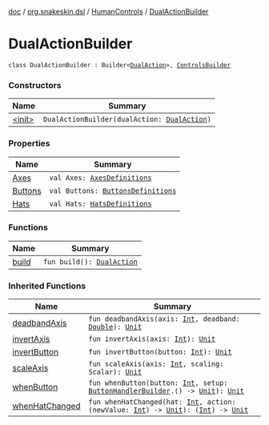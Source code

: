 [doc](../../../index.md) / [org.snakeskin.dsl](../../index.md) / [HumanControls](../index.md) / [DualActionBuilder](./index.md)

# DualActionBuilder

`class DualActionBuilder : Builder<`[`DualAction`](../../../org.snakeskin.controls.mappings/-dual-action/index.md)`>, `[`ControlsBuilder`](../-controls-builder/index.md)

### Constructors

| Name | Summary |
|---|---|
| [&lt;init&gt;](-init-.md) | `DualActionBuilder(dualAction: `[`DualAction`](../../../org.snakeskin.controls.mappings/-dual-action/index.md)`)` |

### Properties

| Name | Summary |
|---|---|
| [Axes](-axes.md) | `val Axes: `[`AxesDefinitions`](../../../org.snakeskin.controls.mappings/-dual-action/-mapping-definitions/-axes-definitions/index.md) |
| [Buttons](-buttons.md) | `val Buttons: `[`ButtonsDefinitions`](../../../org.snakeskin.controls.mappings/-dual-action/-mapping-definitions/-buttons-definitions/index.md) |
| [Hats](-hats.md) | `val Hats: `[`HatsDefinitions`](../../../org.snakeskin.controls.mappings/-dual-action/-mapping-definitions/-hats-definitions/index.md) |

### Functions

| Name | Summary |
|---|---|
| [build](build.md) | `fun build(): `[`DualAction`](../../../org.snakeskin.controls.mappings/-dual-action/index.md) |

### Inherited Functions

| Name | Summary |
|---|---|
| [deadbandAxis](../-controls-builder/deadband-axis.md) | `fun deadbandAxis(axis: `[`Int`](https://kotlinlang.org/api/latest/jvm/stdlib/kotlin/-int/index.html)`, deadband: `[`Double`](https://kotlinlang.org/api/latest/jvm/stdlib/kotlin/-double/index.html)`): `[`Unit`](https://kotlinlang.org/api/latest/jvm/stdlib/kotlin/-unit/index.html) |
| [invertAxis](../-controls-builder/invert-axis.md) | `fun invertAxis(axis: `[`Int`](https://kotlinlang.org/api/latest/jvm/stdlib/kotlin/-int/index.html)`): `[`Unit`](https://kotlinlang.org/api/latest/jvm/stdlib/kotlin/-unit/index.html) |
| [invertButton](../-controls-builder/invert-button.md) | `fun invertButton(button: `[`Int`](https://kotlinlang.org/api/latest/jvm/stdlib/kotlin/-int/index.html)`): `[`Unit`](https://kotlinlang.org/api/latest/jvm/stdlib/kotlin/-unit/index.html) |
| [scaleAxis](../-controls-builder/scale-axis.md) | `fun scaleAxis(axis: `[`Int`](https://kotlinlang.org/api/latest/jvm/stdlib/kotlin/-int/index.html)`, scaling: Scalar): `[`Unit`](https://kotlinlang.org/api/latest/jvm/stdlib/kotlin/-unit/index.html) |
| [whenButton](../-controls-builder/when-button.md) | `fun whenButton(button: `[`Int`](https://kotlinlang.org/api/latest/jvm/stdlib/kotlin/-int/index.html)`, setup: `[`ButtonHandlerBuilder`](../-button-handler-builder/index.md)`.() -> `[`Unit`](https://kotlinlang.org/api/latest/jvm/stdlib/kotlin/-unit/index.html)`): `[`Unit`](https://kotlinlang.org/api/latest/jvm/stdlib/kotlin/-unit/index.html) |
| [whenHatChanged](../-controls-builder/when-hat-changed.md) | `fun whenHatChanged(hat: `[`Int`](https://kotlinlang.org/api/latest/jvm/stdlib/kotlin/-int/index.html)`, action: (newValue: `[`Int`](https://kotlinlang.org/api/latest/jvm/stdlib/kotlin/-int/index.html)`) -> `[`Unit`](https://kotlinlang.org/api/latest/jvm/stdlib/kotlin/-unit/index.html)`): (`[`Int`](https://kotlinlang.org/api/latest/jvm/stdlib/kotlin/-int/index.html)`) -> `[`Unit`](https://kotlinlang.org/api/latest/jvm/stdlib/kotlin/-unit/index.html) |
